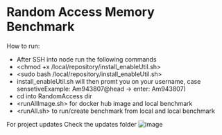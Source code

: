 # ****Random Access Memory Benchmark****

How to run:
- After SSH into node run the following commands 
- <chmod +x /local/repository/install_enableUtil.sh>
- <sudo bash /local/repository/install_enableUtil.sh>
- install_enableUtil.sh will then promt you on your username, case sensetiveExample: Am943807@head -> enter: Am943807)
- cd into RandomAccess dir
- <runAllImage.sh> for docker hub image and local benchmark
- <runAll.sh> to run/create benchmark from local and local benchmark


For project updates Check the updates folder
![image](https://user-images.githubusercontent.com/46765712/116833264-4fef9200-ab86-11eb-8057-044c807e225f.png)
